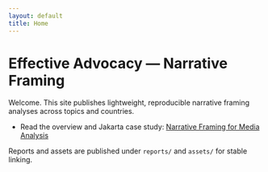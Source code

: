 ```yaml
---
layout: default
title: Home
---
```


# Effective Advocacy — Narrative Framing

Welcome. This site publishes lightweight, reproducible narrative framing analyses across topics and countries.

- Read the overview and Jakarta case study: [Narrative Framing for Media Analysis](/posts/narrative_framing)

Reports and assets are published under `reports/` and `assets/` for stable linking.

